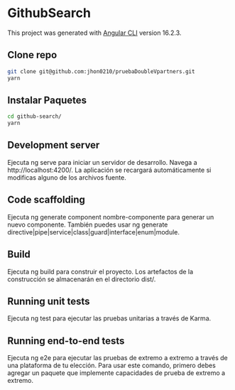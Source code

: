
# GithubSearch

This project was generated with [Angular CLI](https://github.com/angular/angular-cli) version 16.2.3.

## Clone repo
```bash
git clone git@github.com:jhon0210/pruebaDoubleVpartners.git
yarn
```

## Instalar Paquetes

```bash
cd github-search/
yarn
```

## Development server

Ejecuta ng serve para iniciar un servidor de desarrollo. Navega a http://localhost:4200/. La aplicación se recargará automáticamente si modificas alguno de los archivos fuente.

## Code scaffolding

Ejecuta ng generate component nombre-componente para generar un nuevo componente. También puedes usar ng generate directive|pipe|service|class|guard|interface|enum|module.

## Build

Ejecuta ng build para construir el proyecto. Los artefactos de la construcción se almacenarán en el directorio dist/.

## Running unit tests

Ejecuta ng test para ejecutar las pruebas unitarias a través de Karma.

## Running end-to-end tests

Ejecuta ng e2e para ejecutar las pruebas de extremo a extremo a través de una plataforma de tu elección. Para usar este comando, primero debes agregar un paquete que implemente capacidades de prueba de extremo a extremo.


